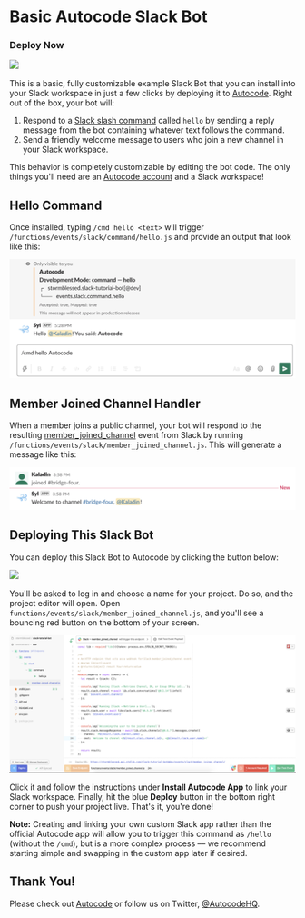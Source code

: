 # Basic Autocode Slack Bot

### Deploy Now

[<img src="https://deploy.stdlib.com/static/images/deploy.svg?" width="192">](https://deploy.stdlib.com/)

This is a basic, fully customizable example Slack Bot that you can install into your Slack workspace in just a few clicks by deploying it to [Autocode](https://autocode.com). Right out of the box, your bot will:

1. Respond to a [Slack slash command](https://api.slack.com/interactivity/slash-commands) called `hello` by sending a reply message from the bot containing whatever text follows the command.
1. Send a friendly welcome message to users who join a new channel in your Slack workspace.

This behavior is completely customizable by editing the bot code. The only things you'll need are an [Autocode account](https://autocode.com) and a Slack workspace!

## Hello Command

Once installed, typing `/cmd hello <text>` will trigger `/functions/events/slack/command/hello.js` and provide an output that look like this:

![](./images/hello-message.png)

## Member Joined Channel Handler

When a member joins a public channel, your bot will respond to the resulting [member_joined_channel](https://api.slack.com/events/member_joined_channel) event from Slack by running `/functions/events/slack/member_joined_channel.js`. This will generate a message like this:

![](./images/joined-channel-message.png)

## Deploying This Slack Bot

You can deploy this Slack Bot to Autocode by clicking the button below:

[<img src="https://deploy.stdlib.com/static/images/deploy.svg?" width="192">](https://deploy.stdlib.com/)

You'll be asked to log in and choose a name for your project. Do so, and the project editor will open. Open `functions/events/slack/member_joined_channel.js`, and you'll see a bouncing red button on the bottom of your screen.

![](./images/editor-screen.png)

Click it and follow the instructions under **Install Autocode App** to link your Slack workspace. Finally, hit the blue **Deploy** button in the bottom right corner to push your project live. That's it, you're done!

**Note:** Creating and linking your own custom Slack app rather than the official Autocode app will allow you to trigger this command as `/hello` (without the `/cmd`), but is a more complex process –– we recommend starting simple and swapping in the custom app later if desired.

## Thank You!

Please check out [Autocode](https://autocode.com) or follow us on Twitter, [@AutocodeHQ](https://twitter.com/AutocodeHQ).